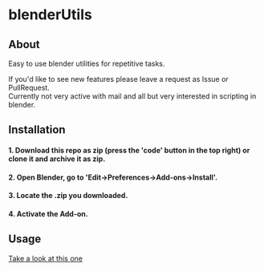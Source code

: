 # blenderUtils


## About
Easy to use blender utilities for repetitive tasks.  
  
If you'd like to see new features please leave a request as Issue or PullRequest.   
Currently not very active with mail and all but very interested in scripting in blender. 
  
  
## Installation
#### 1. Download this repo as zip (press the 'code' button in the top right) or clone it and archive it as zip.

#### 2. Open Blender, go to 'Edit->Preferences->Add-ons->Install'.

#### 3. Locate the .zip you downloaded.

#### 4. Activate the Add-on.

  
  
## Usage
[Take a look at this one](USAGE.md)
